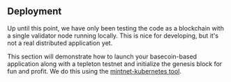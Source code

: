 ## Deployment

Up until this point, we have only been testing the code as a blockchain with a single validator node running locally.
This is nice for developing, but it's not a real distributed application yet.

This section will demonstrate how to launch your basecoin-based application along 
with a tepleton testnet and initialize the genesis block for fun and profit.
We do this using the [mintnet-kubernetes tool](https://github.com/tepleton/mintnet-kubernetes).
